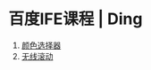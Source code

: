 # 百度IFE课程 | Ding

1. [颜色选择器](https://ding-js.github.io/ife/dist/colorpicker/)
2. [无线滚动](https://ding-js.github.io/ife/dist/infinite-scroll/)
